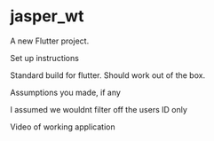# jasper_wt

A new Flutter project.

Set up instructions

Standard build for flutter. Should work out of the box.

Assumptions you made, if any

I assumed we wouldnt filter off the users ID only

Video of working application
